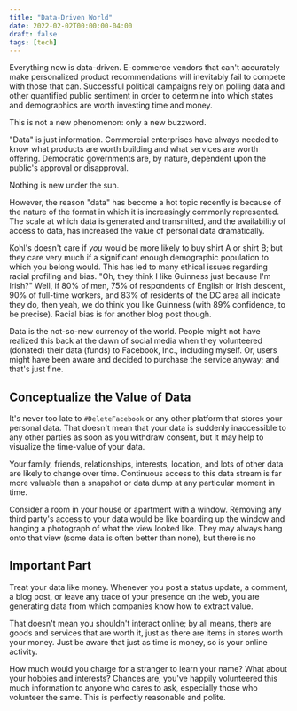 ```yaml
---
title: "Data-Driven World"
date: 2022-02-02T00:00:00-04:00
draft: false
tags: [tech]
---
```


Everything now is data-driven. E-commerce vendors that can't accurately make
personalized product recommendations will inevitably fail to compete with
those that can. Successful political campaigns rely on polling data and other
quantified public sentiment in order to determine into which states and
demographics are worth investing time and money. 

This is not a new phenomenon: only a new buzzword.

"Data" is just information. Commercial enterprises have always needed to know
what products are worth building and what services are worth offering.
Democratic governments are, by nature, dependent upon the public's approval or
disapproval.

Nothing is new under the sun.

However, the reason "data" has become a hot topic recently is because of the
nature of the format in which it is increasingly commonly represented. The
scale at which data is generated and transmitted, and the availability of
access to data, has increased the value of personal data dramatically.

Kohl's doesn't care if _you_ would be more likely to buy shirt A or shirt B;
but they care very much if a significant enough demographic population to
which you belong would. This has led to many ethical issues regarding racial
profiling and bias. "Oh, they think I like Guinness just because I'm Irish?"
Well, if 80% of men, 75% of respondents of English or Irish descent, 90% of
full-time workers, and 83% of residents of the DC area all indicate they do,
then yeah, we do think you like Guinness (with 89% confidence, to be precise).
Racial bias is for another blog post though.

Data is the not-so-new currency of the world. People might not have realized
this back at the dawn of social media when they volunteered (donated) their
data (funds) to Facebook, Inc., including myself. Or, users might have been
aware and decided to purchase the service anyway; and that's just fine.

## Conceptualize the Value of Data

It's never too late to `#DeleteFacebook` or any other platform that stores
your personal data. That doesn't mean that your data is suddenly inaccessible
to any other parties as soon as you withdraw consent, but it may help to
visualize the time-value of your data.

Your family, friends, relationships, interests, location, and lots of other
data are likely to change over time. Continuous access to this data stream is
far more valuable than a snapshot or data dump at any particular moment in
time.

Consider a room in your house or apartment with a window. Removing any third
party's access to your data would be like boarding up the window and hanging a
photograph of what the view looked like. They may always hang onto that view
(some data is often better than none), but there is no 

## Important Part

Treat your data like money. Whenever you post a status update, a comment, a
blog post, or leave any trace of your presence on the web, you are generating
data from which companies know how to extract value.

That doesn't mean you shouldn't interact online; by all means, there are goods
and services that are worth it, just as there are items in stores worth your
money. Just be aware that just as time is money, so is your online activity.

How much would you charge for a stranger to learn your name? What about your
hobbies and interests? Chances are, you've happily volunteered this much
information to anyone who cares to ask, especially those who volunteer the
same. This is perfectly reasonable and polite.
